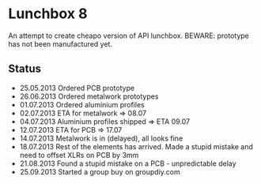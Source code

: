 Lunchbox 8
========

An attempt to create cheapo version of API lunchbox. BEWARE: prototype has not been manufactured yet.

Status
------
* 25.05.2013 Ordered PCB prototype
* 26.06.2013 Ordered metalwork prototypes
* 01.07.2013 Ordered aluminium profiles
* 02.07.2013 ETA for metalwork => 08.07
* 04.07.2013 Aluminium profiles shipped => ETA 09.07
* 12.07.2013 ETA for PCB => 17.07
* 14.07.2013 Metalwork is in (delayed), all looks fine
* 18.07.2013 Rest of the elements has arrived. Made a stupid mistake and need to offset XLRs on PCB by 3mm
* 21.08.2013 Found a stupid mistake on a PCB - unpredictable delay
* 25.09.2013 Started a group buy on groupdiy.com

